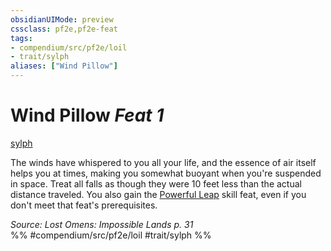 ```yaml
---
obsidianUIMode: preview
cssclass: pf2e,pf2e-feat
tags:
- compendium/src/pf2e/loil
- trait/sylph
aliases: ["Wind Pillow"]
---
```

# Wind Pillow  *Feat 1*  
[sylph](/rules/traits/sylph-b2.md)  


The winds have whispered to you all your life, and the essence of air itself helps you at times, making you somewhat buoyant when you're suspended in space. Treat all falls as though they were 10 feet less than the actual distance traveled. You also gain the [Powerful Leap](/compendium/feats/powerful-leap.md) skill feat, even if you don't meet that feat's prerequisites.

*Source: Lost Omens: Impossible Lands p. 31*  
%% #compendium/src/pf2e/loil #trait/sylph %%